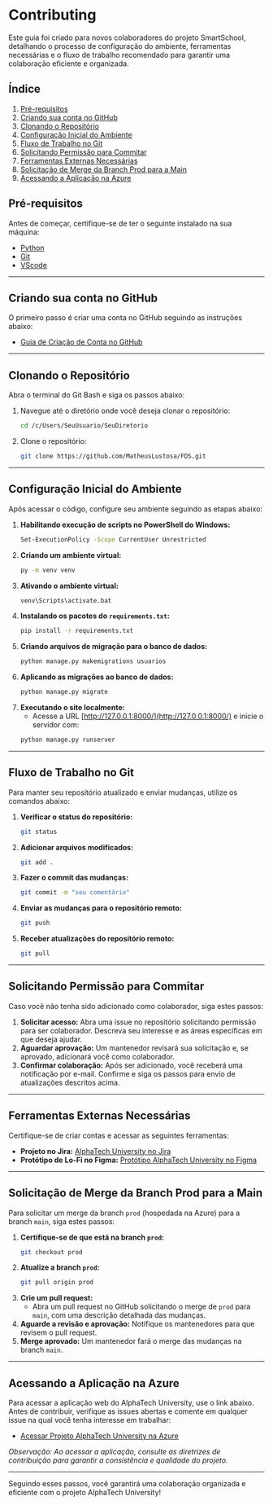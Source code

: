 # Contributing
Este guia foi criado para novos colaboradores do projeto SmartSchool, detalhando o processo de configuração do ambiente, ferramentas necessárias e o fluxo de trabalho recomendado para garantir uma colaboração eficiente e organizada.

## Índice
1. [Pré-requisitos](#pré-requisitos)
2. [Criando sua conta no GitHub](#criando-sua-conta-no-github)
3. [Clonando o Repositório](#clonando-o-repositório)
4. [Configuração Inicial do Ambiente](#configuração-inicial-do-ambiente)
5. [Fluxo de Trabalho no Git](#fluxo-de-trabalho-no-git)
6. [Solicitando Permissão para Commitar](#solicitando-permissão-para-commitar)
7. [Ferramentas Externas Necessárias](#ferramentas-externas-necessárias)
8. [Solicitação de Merge da Branch Prod para a Main](#solicitação-de-merge-da-branch-prod-para-a-main)
9. [Acessando a Aplicação na Azure](#acessando-a-aplicação-na-azure)

## Pré-requisitos
Antes de começar, certifique-se de ter o seguinte instalado na sua máquina:

- [Python](https://www.python.org/downloads/)
- [Git](https://git-scm.com/downloads)
- [VScode](https://code.visualstudio.com/download)

---
## Criando sua conta no GitHub
O primeiro passo é criar uma conta no GitHub seguindo as instruções abaixo:

- [Guia de Criação de Conta no GitHub](https://docs.github.com/pt/get-started/start-your-journey/creating-an-account-on-github)

---

## Clonando o Repositório
Abra o terminal do Git Bash e siga os passos abaixo:

1. Navegue até o diretório onde você deseja clonar o repositório:
    ```bash
    cd /c/Users/SeuUsuario/SeuDiretorio
    ```
2. Clone o repositório:
    ```bash
    git clone https://github.com/MatheusLustosa/FDS.git
    ```

---

## Configuração Inicial do Ambiente
Após acessar o código, configure seu ambiente seguindo as etapas abaixo:

1. **Habilitando execução de scripts no PowerShell do Windows:**
    ```bash
    Set-ExecutionPolicy -Scope CurrentUser Unrestricted
    ```
2. **Criando um ambiente virtual:**
    ```bash
    py -m venv venv
    ```
3. **Ativando o ambiente virtual:**
    ```bash
    venv\Scripts\activate.bat
    ```
4. **Instalando os pacotes do `requirements.txt`:**
    ```bash
    pip install -r requirements.txt
    ```
5. **Criando arquivos de migração para o banco de dados:**
    ```bash
    python manage.py makemigrations usuarios
    ```
6. **Aplicando as migrações ao banco de dados:**
    ```bash
    python manage.py migrate
    ```
7. **Executando o site localmente:**
   - Acesse a URL [http://127.0.0.1:8000/](http://127.0.0.1:8000/) e inicie o servidor com:
    ```bash
    python manage.py runserver
    ```

---

## Fluxo de Trabalho no Git
Para manter seu repositório atualizado e enviar mudanças, utilize os comandos abaixo:

1. **Verificar o status do repositório:**
    ```bash
    git status
    ```
2. **Adicionar arquivos modificados:**
    ```bash
    git add .
    ```
3. **Fazer o commit das mudanças:**
    ```bash
    git commit -m "seu comentário"
    ```
4. **Enviar as mudanças para o repositório remoto:**
    ```bash
    git push
    ```
5. **Receber atualizações do repositório remoto:**
    ```bash
    git pull
    ```

---

## Solicitando Permissão para Commitar
Caso você não tenha sido adicionado como colaborador, siga estes passos:

1. **Solicitar acesso:**
   Abra uma issue no repositório solicitando permissão para ser colaborador. Descreva seu interesse e as áreas específicas em que deseja ajudar.
2. **Aguardar aprovação:**
   Um mantenedor revisará sua solicitação e, se aprovado, adicionará você como colaborador.
3. **Confirmar colaboração:**
   Após ser adicionado, você receberá uma notificação por e-mail. Confirme e siga os passos para envio de atualizações descritos acima.

---

## Ferramentas Externas Necessárias
Certifique-se de criar contas e acessar as seguintes ferramentas:

- **Projeto no Jira:** [AlphaTech University no Jira](https://cesar-team-c925b8yd.atlassian.net/jira/software/projects/AE/boards/5?atlOrigin=eyJpIjoiOGQyNjQxNmVlNzYxNDUzNmEwMDA5Y2Y4YTZiMmVkMmEiLCJwIjoiaiJ9)
- **Protótipo de Lo-Fi no Figma:** [Protótipo AlphaTech University no Figma](https://www.figma.com/design/7uEuFDZ5T9I2HeTYMGfnR9/FDS-Entrega-1?node-id=0-1&t=nimLCI6xdHeemn50-1)

---

## Solicitação de Merge da Branch Prod para a Main
Para solicitar um merge da branch `prod` (hospedada na Azure) para a branch `main`, siga estes passos:

1. **Certifique-se de que está na branch `prod`:**
    ```bash
    git checkout prod
    ```
2. **Atualize a branch `prod`:**
    ```bash
    git pull origin prod
    ```
3. **Crie um pull request:**
   - Abra um pull request no GitHub solicitando o merge de `prod` para `main`, com uma descrição detalhada das mudanças.
4. **Aguarde a revisão e aprovação:**
   Notifique os mantenedores para que revisem o pull request.
5. **Merge aprovado:**
   Um mantenedor fará o merge das mudanças na branch `main`.

---

## Acessando a Aplicação na Azure
Para acessar a aplicação web do AlphaTech University, use o link abaixo. Antes de contribuir, verifique as issues abertas e comente em qualquer issue na qual você tenha interesse em trabalhar:

- [Acessar Projeto AlphaTech University na Azure](https://alphatech-btdjdsgcg6dff6f4.brazilsouth-01.azurewebsites.net/)

*Observação: Ao acessar a aplicação, consulte as diretrizes de contribuição para garantir a consistência e qualidade do projeto.*

---

Seguindo esses passos, você garantirá uma colaboração organizada e eficiente com o projeto AlphaTech University!
